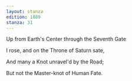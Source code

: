 ```yaml
---
layout: stanza
edition: 1889
stanza: 31
---
```


Up from Earth's Center through the Seventh Gate

I rose, and on the Throne of Saturn sate,

And many a Knot unravel'd by the Road;

But not the Master-knot of Human Fate.